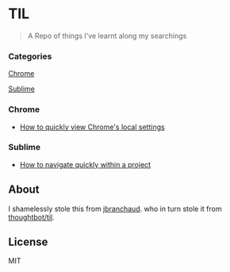 # TIL

> A Repo of things I've learnt along my searchings

### Categories

[Chrome](#chrome)

[Sublime](#sublime)

### Chrome

- [How to quickly view Chrome's local settings](Chrome/chrome-local-state.md)

### Sublime

- [How to navigate quickly within a project](sublime/navigate-quickly.md)

## About

I shamelessly stole this from [jbranchaud](https://github.com/jbranchaud/til/blob/master/README.md#clojure). who in turn stole it from [thoughtbot/til](https://github.com/thoughtbot/til).

## License

MIT